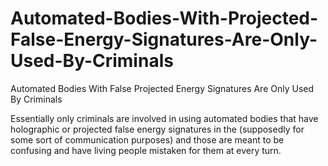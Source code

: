 # Automated-Bodies-With-Projected-False-Energy-Signatures-Are-Only-Used-By-Criminals
Automated Bodies With False Projected Energy Signatures Are Only Used By Criminals

Essentially only criminals are involved in using automated bodies that have holographic or projected false energy signatures in the (supposedly for some sort of communication purposes) and those are meant to be confusing and have living people mistaken for them at every turn. 